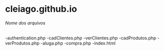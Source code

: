 # cleiago.github.io

###### Nome dos arquivos
-authentication.php
-cadClientes.php
-verClientes.php
-cadProdutos.php
-verProdutos.php
-aluga.php
-compra.php
-index.html
